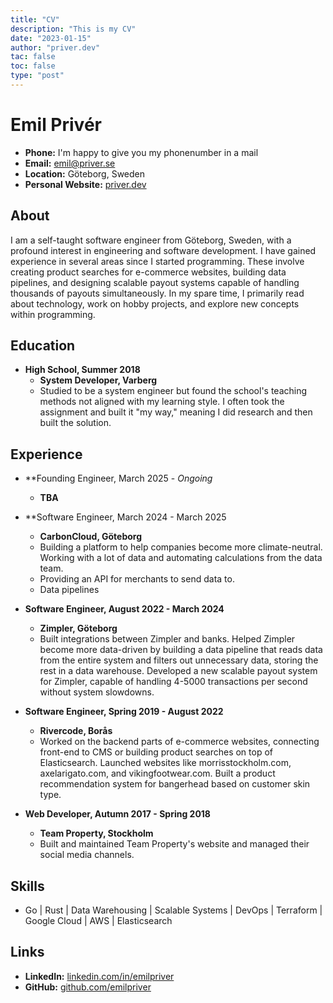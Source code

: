 ```yaml
---
title: "CV"
description: "This is my CV"
date: "2023-01-15"
author: "priver.dev"
tac: false
toc: false
type: "post"
---
```


# Emil Privér
- **Phone:** I'm happy to give you my phonenumber in a mail
- **Email:** emil@priver.se
- **Location:** Göteborg, Sweden
- **Personal Website:** [priver.dev](https://priver.dev)

## About
I am a self-taught software engineer from Göteborg, Sweden, with a profound interest in engineering and software development. I have gained experience in several areas since I started programming. These involve creating product searches for e-commerce websites, building data pipelines, and designing scalable payout systems capable of handling thousands of payouts simultaneously. In my spare time, I primarily read about technology, work on hobby projects, and explore new concepts within programming.

## Education
- **High School, Summer 2018**
  - **System Developer, Varberg**
  - Studied to be a system engineer but found the school's teaching methods not aligned with my learning style. I often took the assignment and built it "my way," meaning I did research and then built the solution.

## Experience
- **Founding Engineer, March 2025 - *Ongoing*
  - **TBA**
- **Software Engineer, March 2024 - March 2025
  - **CarbonCloud, Göteborg**
  - Building a platform to help companies become more climate-neutral. Working with a lot of data and automating calculations from the data team.
  - Providing an API for merchants to send data to.
  - Data pipelines
- **Software Engineer, August 2022 - March 2024**
  - **Zimpler, Göteborg**
  - Built integrations between Zimpler and banks. Helped Zimpler become more data-driven by building a data pipeline that reads data from the entire system and filters out unnecessary data, storing the rest in a data warehouse. Developed a new scalable payout system for Zimpler, capable of handling 4-5000 transactions per second without system slowdowns.

- **Software Engineer, Spring 2019 - August 2022**
  - **Rivercode, Borås**
  - Worked on the backend parts of e-commerce websites, connecting front-end to CMS or building product searches on top of Elasticsearch. Launched websites like morrisstockholm.com, axelarigato.com, and vikingfootwear.com. Built a product recommendation system for bangerhead based on customer skin type.

- **Web Developer, Autumn 2017 - Spring 2018**
  - **Team Property, Stockholm**
  - Built and maintained Team Property's website and managed their social media channels.

## Skills
- Go | Rust | Data Warehousing | Scalable Systems | DevOps | Terraform | Google Cloud | AWS | Elasticsearch

## Links
- **LinkedIn:** [linkedin.com/in/emilpriver](https://www.linkedin.com/in/emilpriver/)
- **GitHub:** [github.com/emilpriver](https://github.com/emilpriver)

